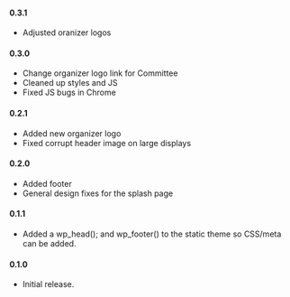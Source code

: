 #### 0.3.1
* Adjusted oranizer logos

#### 0.3.0
* Change organizer logo link for Committee
* Cleaned up styles and JS
* Fixed JS bugs in Chrome

#### 0.2.1
* Added new organizer logo
* Fixed corrupt header image on large displays

#### 0.2.0
* Added footer
* General design fixes for the splash page

#### 0.1.1
* Added a wp_head(); and wp_footer() to the static theme so CSS/meta can be added.

#### 0.1.0
* Initial release.
